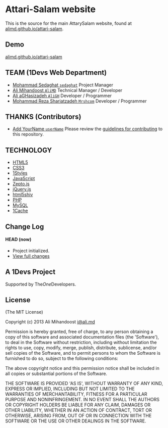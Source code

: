 # Attari-Salam website
This is the source for the main AttarySalam website, found at [alimd.github.io/attari-salam](http://alimd.github.io/attari-salam).  

## Demo
[alimd.github.io/attari-salam](http://alimd.github.io/attari-salam)

## TEAM (1Devs Web Department)
* [Mohammad Sedaghat `sedaghat`](https://github.com/sedaghat) Project Manager
* [Ali Mihandoost `AliMD`](https://github.com/AliMD) Technical Manager / Developer
* [Ali aGHasizadeh `AliGH`](https://github.com/AliGH) Developer / Programmer
* [Mohammad Reza Shariatzadeh `Mrshcom`](https://github.com/AliGH) Developer / Programmer

## THANKS (Contributors)
* [Add YourName `userName`](https://github.com/username) 
Please review the [guidelines for contributing](https://github.com/AliMD/attari-salam/CONTRIBUTING.md) to this repository.

## TECHNOLOGY
* [HTML5](http://ali.md/wiki/html5)
* [CSS3](http://ali.md/css3ref)
* [1Styles](http://ali.md/1styles)
* [JavaScript](http://ali.md/wiki/javascript)
* [Zepto.js](http://ali.md/zepto.js)
* [jQuery.js](http://ali.md/jquery.js)
* [html5shiv](http://ali.md/html5shiv)
* [PHP](http://ali.md/php/)
* [MySQL](http://ali.md/wiki/mysql)
* [1Cache](http://ali.md/1cache)

## Change Log
#### HEAD (now)

  * Project initialized.
  * [View full changes](https://github.com/AliMD/attari-salam/compare/bfd65880da8f18908dadfb54bf014db9221b3468...master)

## A 1Devs Project  
Supported by The*One*Developers.

## License
(The MIT License)

Copyright (c) 2013 Ali Mihandoost <i@ali.md>

Permission is hereby granted, free of charge, to any person obtaining a copy of this software and associated documentation files (the 'Software'), to deal in the Software without restriction, including without limitation the rights to use, copy, modify, merge, publish, distribute, sublicense, and/or sell copies of the Software, and to permit persons to whom the Software is furnished to do so, subject to the following conditions:

The above copyright notice and this permission notice shall be included in all copies or substantial portions of the Software.

THE SOFTWARE IS PROVIDED 'AS IS', WITHOUT WARRANTY OF ANY KIND, EXPRESS OR IMPLIED, INCLUDING BUT NOT LIMITED TO THE WARRANTIES OF MERCHANTABILITY, FITNESS FOR A PARTICULAR PURPOSE AND NONINFRINGEMENT. IN NO EVENT SHALL THE AUTHORS OR COPYRIGHT HOLDERS BE LIABLE FOR ANY CLAIM, DAMAGES OR OTHER LIABILITY, WHETHER IN AN ACTION OF CONTRACT, TORT OR OTHERWISE, ARISING FROM, OUT OF OR IN CONNECTION WITH THE SOFTWARE OR THE USE OR OTHER DEALINGS IN THE SOFTWARE.
